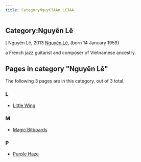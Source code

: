 ```yaml
---
title: CategoryNguyC3AAn LC3AA
---
```

## Category:Nguyên Lê



\[ Nguyên Lê, 2013
[Nguyên Lê](https://en.wikipedia.org/wiki/Nguy%C3%AAn_L%C3%AA), (born 14 January 1959)

a French jazz guitarist and composer of Vietnamese ancestry.

## Pages in category "Nguyên Lê"

The following 3 pages are in this category, out of 3 total.

### L

- [Little Wing](Little_Wing "Little Wing")

### M

- [Magic Bitboards](Magic_Bitboards "Magic Bitboards")

### P

- [Purple Haze](Purple_Haze "Purple Haze")

